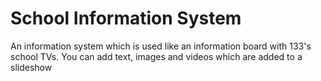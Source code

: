 School Information System
=======================

An information system which is used like an information board with 133's school TVs. You can add text, images and videos which are added to a slideshow

